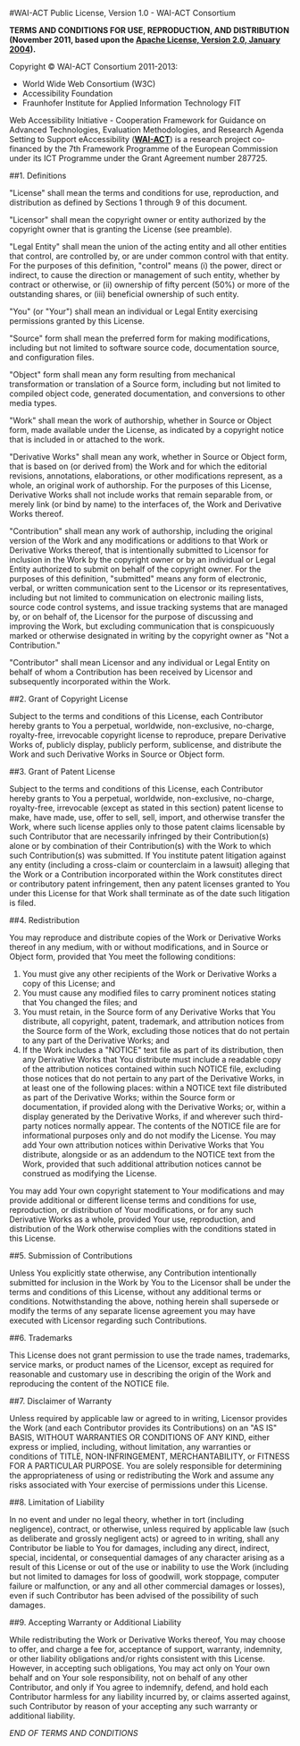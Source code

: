 #WAI-ACT Public License, Version 1.0 - WAI-ACT Consortium

**TERMS AND CONDITIONS FOR USE, REPRODUCTION, AND DISTRIBUTION
(November 2011, based upon the [Apache License, Version 2.0,
January 2004](http://www.apache.org/licenses/LICENSE-2.0.html)).**

Copyright © WAI-ACT Consortium 2011-2013:

* World Wide Web Consortium (W3C)
* Accessibility Foundation
* Fraunhofer Institute for Applied Information Technology FIT

Web Accessibility Initiative - Cooperation Framework for Guidance on
Advanced Technologies, Evaluation Methodologies, and Research Agenda 
Setting to Support eAccessibility (**[WAI-ACT](http://www.w3.org/WAI/ACT/)**)
is a research project
co-financed by the 7th Framework Programme of the European Commission
under its ICT Programme under the Grant Agreement number 287725.

##1. Definitions

"License" shall mean the terms and conditions for use, reproduction, and
distribution as defined by Sections 1 through 9 of this document.

"Licensor" shall mean the copyright owner or entity authorized by the
copyright owner that is granting the License (see preamble).

"Legal Entity" shall mean the union of the acting entity and all other
entities that control, are controlled by, or are under common control
with that entity. For the purposes of this definition, "control" means
(i) the power, direct or indirect, to cause the direction or management
of such entity, whether by contract or otherwise, or (ii) ownership of
fifty percent (50%) or more of the outstanding shares, or (iii) beneficial
ownership of such entity.

"You" (or "Your") shall mean an individual or Legal Entity exercising
permissions granted by this License.

"Source" form shall mean the preferred form for making modifications,
including but not limited to software source code, documentation source,
and configuration files.

"Object" form shall mean any form resulting from mechanical transformation
or translation of a Source form, including but not limited to compiled
object code, generated documentation, and conversions to other media types.

"Work" shall mean the work of authorship, whether in Source or Object form,
made available under the License, as indicated by a copyright notice that
is included in or attached to the work.

"Derivative Works" shall mean any work, whether in Source or Object form,
that is based on (or derived from) the Work and for which the editorial
revisions, annotations, elaborations, or other modifications represent,
as a whole, an original work of authorship. For the purposes of this License,
Derivative Works shall not include works that remain separable from, or
merely link (or bind by name) to the interfaces of, the Work and Derivative
Works thereof.

"Contribution" shall mean any work of authorship, including the original
version of the Work and any modifications or additions to that Work or
Derivative Works thereof, that is intentionally submitted to Licensor for
inclusion in the Work by the copyright owner or by an individual or Legal
Entity authorized to submit on behalf of the copyright owner. For the
purposes of this definition, "submitted" means any form of electronic,
verbal, or written communication sent to the Licensor or its representatives,
including but not limited to communication on electronic mailing lists,
source code control systems, and issue tracking systems that are managed by,
or on behalf of, the Licensor for the purpose of discussing and improving
the Work, but excluding communication that is conspicuously marked or
otherwise designated in writing by the copyright owner as "Not a Contribution."

"Contributor" shall mean Licensor and any individual or Legal Entity on
behalf of whom a Contribution has been received by Licensor and subsequently
incorporated within the Work.

##2. Grant of Copyright License

Subject to the terms and conditions of this License, each Contributor
hereby grants to You a perpetual, worldwide, non-exclusive, no-charge,
royalty-free, irrevocable copyright license to reproduce, prepare
Derivative Works of, publicly display, publicly perform, sublicense,
and distribute the Work and such Derivative Works in Source or Object form.

##3. Grant of Patent License

Subject to the terms and conditions of this License, each Contributor
hereby grants to You a perpetual, worldwide, non-exclusive, no-charge,
royalty-free, irrevocable (except as stated in this section) patent license
to make, have made, use, offer to sell, sell, import, and otherwise transfer
the Work, where such license applies only to those patent claims licensable
by such Contributor that are necessarily infringed by their Contribution(s)
alone or by combination of their Contribution(s) with the Work to which such
Contribution(s) was submitted. If You institute patent litigation against
any entity (including a cross-claim or counterclaim in a lawsuit) alleging
that the Work or a Contribution incorporated within the Work constitutes
direct or contributory patent infringement, then any patent licenses granted
to You under this License for that Work shall terminate as of the date such
litigation is filed.

##4. Redistribution

You may reproduce and distribute copies of the Work or Derivative Works
thereof in any medium, with or without modifications, and in Source or
Object form, provided that You meet the following conditions:

1. You must give any other recipients of the Work or Derivative Works a
copy of this License; and
2. You must cause any modified files to carry prominent notices stating
that You changed the files; and
3. You must retain, in the Source form of any Derivative Works that You
distribute, all copyright, patent, trademark, and attribution notices
from the Source form of the Work, excluding those notices that do not pertain
to any part of the Derivative Works; and
4. If the Work includes a "NOTICE" text file as part of its distribution,
then any Derivative Works that You distribute must include a readable copy
of the attribution notices contained within such NOTICE file, excluding
those notices that do not pertain to any part of the Derivative Works, in
at least one of the following places: within a NOTICE text file distributed
as part of the Derivative Works; within the Source form or documentation,
if provided along with the Derivative Works; or, within a display generated
by the Derivative Works, if and wherever such third-party notices normally
appear. The contents of the NOTICE file are for informational purposes only
and do not modify the License. You may add Your own attribution notices
within Derivative Works that You distribute, alongside or as an addendum to
the NOTICE text from the Work, provided that such additional attribution
notices cannot be construed as modifying the License.

You may add Your own copyright statement to Your modifications and may
provide additional or different license terms and conditions for use,
reproduction, or distribution of Your modifications, or for any such Derivative
Works as a whole, provided Your use, reproduction, and distribution of the Work
otherwise complies with the conditions stated in this License.

##5. Submission of Contributions

Unless You explicitly state otherwise, any Contribution intentionally submitted
for inclusion in the Work by You to the Licensor shall be under the terms and
conditions of this License, without any additional terms or conditions.
Notwithstanding the above, nothing herein shall supersede or modify the terms of
any separate license agreement you may have executed with Licensor regarding such
Contributions.

##6. Trademarks

This License does not grant permission to use the trade names, trademarks, service
marks, or product names of the Licensor, except as required for reasonable and
customary use in describing the origin of the Work and reproducing the content of
the NOTICE file.

##7. Disclaimer of Warranty

Unless required by applicable law or agreed to in writing, Licensor provides the
Work (and each Contributor provides its Contributions) on an "AS IS" BASIS,
WITHOUT WARRANTIES OR CONDITIONS OF ANY KIND, either express or implied, including,
without limitation, any warranties or conditions of TITLE, NON-INFRINGEMENT,
MERCHANTABILITY, or FITNESS FOR A PARTICULAR PURPOSE. You are solely responsible
for determining the appropriateness of using or redistributing the Work and assume
any risks associated with Your exercise of permissions under this License.

##8. Limitation of Liability

In no event and under no legal theory, whether in tort (including negligence),
contract, or otherwise, unless required by applicable law (such as deliberate and
grossly negligent acts) or agreed to in writing, shall any Contributor be liable to
You for damages, including any direct, indirect, special, incidental, or
consequential damages of any character arising as a result of this License or out
of the use or inability to use the Work (including but not limited to damages for
loss of goodwill, work stoppage, computer failure or malfunction, or any and all
other commercial damages or losses), even if such Contributor has been advised of
the possibility of such damages.

##9. Accepting Warranty or Additional Liability

While redistributing the Work or Derivative Works thereof,
You may choose to offer, and charge a fee for, acceptance of
support, warranty, indemnity, or other liability obligations
and/or rights consistent with this License. However, in accepting
such obligations, You may act only on Your own behalf and on Your
sole responsibility, not on behalf of any other Contributor, and
only if You agree to indemnify, defend, and hold each Contributor
harmless for any liability incurred by, or claims asserted against,
such Contributor by reason of your accepting any such warranty or
additional liability.

_END OF TERMS AND CONDITIONS_
